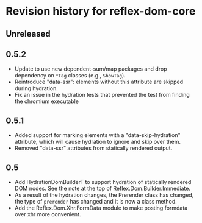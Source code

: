 # Revision history for reflex-dom-core

## Unreleased

## 0.5.2

* Update to use new dependent-sum/map packages and drop dependency on `*Tag` classes (e.g., `ShowTag`).
* Reintroduce "data-ssr": elements without this attribute are skipped during
  hydration.
* Fix an issue in the hydration tests that prevented the test from finding the chromium executable

## 0.5.1

* Added support for marking elements with a "data-skip-hydration" attribute, which will cause hydration to ignore and skip over them.
* Removed "data-ssr" attributes from statically rendered output.

## 0.5

* Add HydrationDomBuilderT to support hydration of statically rendered DOM nodes. See the note at the top of Reflex.Dom.Builder.Immediate.
* As a result of the hydration changes, the Prerender class has changed, the type of `prerender` has changed and it is now a class method.
* Add the Reflex.Dom.Xhr.FormData module to make posting formdata over xhr more convenient.
